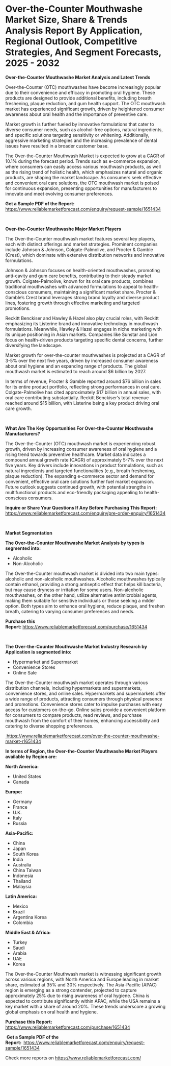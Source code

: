 <p><h1>Over-the-Counter Mouthwashe Market Size, Share & Trends Analysis Report By Application, Regional Outlook, Competitive Strategies, And Segment Forecasts, 2025 - 2032</h1></p><p><strong>Over-the-Counter Mouthwashe Market Analysis and Latest Trends</strong></p>
<p><p>Over-the-Counter (OTC) mouthwashes have become increasingly popular due to their convenience and efficacy in promoting oral hygiene. These products are designed to provide additional benefits, including breath freshening, plaque reduction, and gum health support. The OTC mouthwash market has experienced significant growth, driven by heightened consumer awareness about oral health and the importance of preventive care.</p><p>Market growth is further fueled by innovative formulations that cater to diverse consumer needs, such as alcohol-free options, natural ingredients, and specific solutions targeting sensitivity or whitening. Additionally, aggressive marketing strategies and the increasing prevalence of dental issues have resulted in a broader customer base.</p><p>The Over-the-Counter Mouthwash Market is expected to grow at a CAGR of 10.1% during the forecast period. Trends such as e-commerce expansion, where consumers can easily access various mouthwash products, as well as the rising trend of holistic health, which emphasizes natural and organic products, are shaping the market landscape. As consumers seek effective and convenient oral care solutions, the OTC mouthwash market is poised for continuous expansion, presenting opportunities for manufacturers to innovate and meet evolving consumer preferences.</p></p>
<p><strong>Get a Sample PDF of the Report:&nbsp;</strong> <a href="https://www.reliablemarketforecast.com/enquiry/request-sample/1651434?utm_campaign=3069&utm_medium=2&utm_source=Github&utm_content=ia&utm_term=24032025&utm_id=over-the-counter-mouthwashe">https://www.reliablemarketforecast.com/enquiry/request-sample/1651434</a></p>
<p>&nbsp;</p>
<p><strong>Over-the-Counter Mouthwashe Major Market Players</strong></p>
<p><p>The Over-the-Counter mouthwash market features several key players, each with distinct offerings and market strategies. Prominent companies include Johnson & Johnson, Colgate-Palmolive, and Procter & Gamble (Crest), which dominate with extensive distribution networks and innovative formulations. </p><p>Johnson & Johnson focuses on health-oriented mouthwashes, promoting anti-cavity and gum care benefits, contributing to their steady market growth. Colgate-Palmolive, known for its oral care products, combines traditional mouthwashes with advanced formulations to appeal to health-conscious consumers, maintaining a significant market share. Procter & Gamble’s Crest brand leverages strong brand loyalty and diverse product lines, fostering growth through effective marketing and targeted promotions.</p><p>Reckitt Benckiser and Hawley & Hazel also play crucial roles, with Reckitt emphasizing its Listerine brand and innovative technology in mouthwash formulations. Meanwhile, Hawley & Hazel engages in niche marketing with its unique positioning in Asian markets. Companies like Sunstar and Lion focus on health-driven products targeting specific dental concerns, further diversifying the landscape.</p><p>Market growth for over-the-counter mouthwashes is projected at a CAGR of 3-5% over the next five years, driven by increased consumer awareness about oral hygiene and an expanding range of products. The global mouthwash market is estimated to reach around $6 billion by 2027.</p><p>In terms of revenue, Procter & Gamble reported around $76 billion in sales for its entire product portfolio, reflecting strong performances in oral care. Colgate-Palmolive has cited approximately $17 billion in annual sales, with oral care contributing substantially. Reckitt Benckiser’s total revenue reached around $15 billion, with Listerine being a key product driving oral care growth.</p></p>
<p>&nbsp;</p>
<p><strong>What Are The Key Opportunities For Over-the-Counter Mouthwashe Manufacturers?</strong></p>
<p><p>The Over-the-Counter (OTC) mouthwash market is experiencing robust growth, driven by increasing consumer awareness of oral hygiene and a rising trend towards preventive healthcare. Market data indicates a compound annual growth rate (CAGR) of approximately 5-7% over the next five years. Key drivers include innovations in product formulations, such as natural ingredients and targeted functionalities (e.g., breath freshening, plaque reduction). The expanding e-commerce sector and demand for convenient, effective oral care solutions further fuel market expansion. Future outlook suggests continued growth, with potential strengths in multifunctional products and eco-friendly packaging appealing to health-conscious consumers.</p></p>
<p><strong>Inquire or Share Your Questions If Any Before Purchasing This Report:</strong> <a href="https://www.reliablemarketforecast.com/enquiry/pre-order-enquiry/1651434?utm_campaign=3069&utm_medium=2&utm_source=Github&utm_content=ia&utm_term=24032025&utm_id=over-the-counter-mouthwashe">https://www.reliablemarketforecast.com/enquiry/pre-order-enquiry/1651434</a></p>
<p>&nbsp;</p>
<p><strong>Market Segmentation</strong></p>
<p><strong>The Over-the-Counter Mouthwashe Market Analysis by types is segmented into:</strong></p>
<p><ul><li>Alcoholic</li><li>Non-Alcoholic</li></ul></p>
<p><p>The Over-the-Counter mouthwash market is divided into two main types: alcoholic and non-alcoholic mouthwashes. Alcoholic mouthwashes typically contain ethanol, providing a strong antiseptic effect that helps kill bacteria, but may cause dryness or irritation for some users. Non-alcoholic mouthwashes, on the other hand, utilize alternative antimicrobial agents, making them suitable for sensitive individuals or those seeking a milder option. Both types aim to enhance oral hygiene, reduce plaque, and freshen breath, catering to varying consumer preferences and needs.</p></p>
<p><strong>Purchase this Report:&nbsp;</strong><a href="https://www.reliablemarketforecast.com/purchase/1651434?utm_campaign=3069&utm_medium=2&utm_source=Github&utm_content=ia&utm_term=24032025&utm_id=over-the-counter-mouthwashe">https://www.reliablemarketforecast.com/purchase/1651434</a></p>
<p>&nbsp;</p>
<p><strong>The Over-the-Counter Mouthwashe Market Industry Research by Application is segmented into:</strong></p>
<p><ul><li>Hypermarket and Supermarket</li><li>Convenience Stores</li><li>Online Sale</li></ul></p>
<p><p>The Over-the-Counter mouthwash market operates through various distribution channels, including hypermarkets and supermarkets, convenience stores, and online sales. Hypermarkets and supermarkets offer a wide range of products, attracting consumers through physical presence and promotions. Convenience stores cater to impulse purchases with easy access for customers on-the-go. Online sales provide a convenient platform for consumers to compare products, read reviews, and purchase mouthwash from the comfort of their homes, enhancing accessibility and catering to diverse shopping preferences.</p></p>
<p><a href="https://www.reliablemarketforecast.com/over-the-counter-mouthwashe-market-r1651434?utm_campaign=3069&utm_medium=2&utm_source=Github&utm_content=ia&utm_term=24032025&utm_id=over-the-counter-mouthwashe">&nbsp;https://www.reliablemarketforecast.com/over-the-counter-mouthwashe-market-r1651434</a></p>
<p><strong>In terms of Region, the Over-the-Counter Mouthwashe Market Players available by Region are:</strong></p>
<p>
    <p> <strong> North America: </strong>
        <ul>
            <li>United States</li>
            <li>Canada</li>
        </ul>
        </p> 
    <p> <strong> Europe: </strong>
        <ul>
            <li>Germany</li>
            <li>France</li>
            <li>U.K.</li>
            <li>Italy</li>
            <li>Russia</li>
        </ul>
        </p> 
    <p> <strong> Asia-Pacific: </strong>
        <ul>
            <li>China</li>
            <li>Japan</li>
            <li>South Korea</li>
            <li>India</li>
            <li>Australia</li>
            <li>China Taiwan</li>
            <li>Indonesia</li>
            <li>Thailand</li>
            <li>Malaysia</li>
        </ul>
        </p> 
    <p> <strong> Latin America: </strong>
        <ul>
            <li>Mexico</li>
            <li>Brazil</li>
            <li>Argentina Korea</li>
            <li>Colombia</li>
        </ul>
        </p> 
    <p> <strong> Middle East & Africa: </strong>
        <ul>
            <li>Turkey</li>
            <li>Saudi</li>
            <li>Arabia</li>
            <li>UAE</li>
            <li>Korea</li>
        </ul>
    </p>
    </p>
<p><p>The Over-the-Counter Mouthwash market is witnessing significant growth across various regions, with North America and Europe leading in market share, estimated at 35% and 30% respectively. The Asia-Pacific (APAC) region is emerging as a strong contender, projected to capture approximately 25% due to rising awareness of oral hygiene. China is expected to contribute significantly within APAC, while the USA remains a key market with a share of around 20%. These trends underscore a growing global emphasis on oral health and hygiene.</p></p>
<p><strong>Purchase this Report: </strong><a href="https://www.reliablemarketforecast.com/purchase/1651434?utm_campaign=3069&utm_medium=2&utm_source=Github&utm_content=ia&utm_term=24032025&utm_id=over-the-counter-mouthwashe">https://www.reliablemarketforecast.com/purchase/1651434</a></p>
<p>&nbsp;<strong>Get a Sample PDF of the Report:&nbsp;&nbsp;</strong><a href="https://www.reliablemarketforecast.com/enquiry/request-sample/1651434?utm_campaign=3069&utm_medium=2&utm_source=Github&utm_content=ia&utm_term=24032025&utm_id=over-the-counter-mouthwashe">https://www.reliablemarketforecast.com/enquiry/request-sample/1651434</a></p>
<p><strong></strong></p>
<p>Check more reports on <a href="https://www.reliablemarketforecast.com/?utm_campaign=3069&utm_medium=2&utm_source=Github&utm_content=ia&utm_term=24032025&utm_id=over-the-counter-mouthwashe">https://www.reliablemarketforecast.com/</a></p>